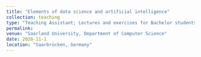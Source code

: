 ```yaml
---
title: "Elements of data science and artificial intelligence"
collection: teaching
type: "Teaching Assistant; Lectures and exercises for Bachelor students"
permalink:
venue: "Saarland University, Department of Computer Science"
date: 2020-11-1
location: "Saarbrücken, Germany"
---
```

